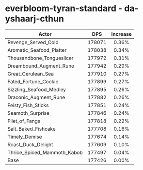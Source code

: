 # everbloom-tyran-standard - da-yshaarj-cthun
| Actor | DPS | Increase |
|---|:---:|:---:|
|Revenge_Served_Cold|178071|0.36%|
|Aromatic_Seafood_Platter|178038|0.34%|
|Thousandbone_Tongueslicer|177972|0.31%|
|Dreambound_Augment_Rune|177942|0.29%|
|Great_Cerulean_Sea|177910|0.27%|
|Fated_Fortune_Cookie|177899|0.27%|
|Sizzling_Seafood_Medley|177895|0.26%|
|Draconic_Augment_Rune|177882|0.26%|
|Feisty_Fish_Sticks|177851|0.24%|
|Seamoth_Surprise|177846|0.24%|
|Filet_of_Fangs|177818|0.22%|
|Salt_Baked_Fishcake|177708|0.16%|
|Timely_Demise|177674|0.14%|
|Roast_Duck_Delight|177609|0.10%|
|Thrice_Spiced_Mammoth_Kabob|177497|0.04%|
|Base|177426|0.00%|
